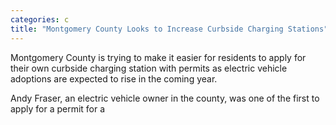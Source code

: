 ```yaml
---
categories: c
title: "Montgomery County Looks to Increase Curbside Charging Stations"
---
```


Montgomery County is trying to make it easier for residents to apply for their own curbside charging station with permits as electric vehicle adoptions are expected to rise in the coming year. 



Andy Fraser, an electric vehicle owner in the county, was one of the first to apply for a permit for a